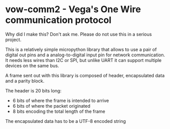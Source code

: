 # vow-comm2 - Vega's One Wire communication protocol

Why did I make this? Don't ask me. Please do not use this in a serious project.

This is a relatively simple micropython library that allows to use a pair of digital out pins and a analog-to-digital input pin for network communication.
It needs less wires than I2C or SPI, but unlike UART it can support multiple devices on the same bus.

A frame sent out with this library is composed of header, encapsulated data and a parity block.

The header is 20 bits long: 
- 6 bits of where the frame is intended to arrive
- 6 bits of where the packet originated
- 8 bits encoding the total length of the frame

The encapsulated data has to be a UTF-8 encoded string 